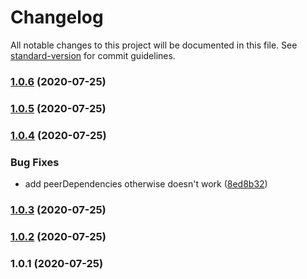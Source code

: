 # Changelog

All notable changes to this project will be documented in this file. See [standard-version](https://github.com/conventional-changelog/standard-version) for commit guidelines.

### [1.0.6](https://github.com/andyaaz/eslint-config-az/compare/v1.0.5...v1.0.6) (2020-07-25)

### [1.0.5](https://github.com/andyaaz/eslint-config-az/compare/v1.0.4...v1.0.5) (2020-07-25)

### [1.0.4](https://github.com/andyaaz/eslint-config-az/compare/v1.0.3...v1.0.4) (2020-07-25)


### Bug Fixes

* add peerDependencies otherwise doesn't work ([8ed8b32](https://github.com/andyaaz/eslint-config-az/commit/8ed8b326c299006e1cc301b8d3a1649a28d1300a))

### [1.0.3](https://github.com/andyaaz/eslint-config-az/compare/v1.0.2...v1.0.3) (2020-07-25)

### [1.0.2](///compare/v1.0.1...v1.0.2) (2020-07-25)

### 1.0.1 (2020-07-25)
